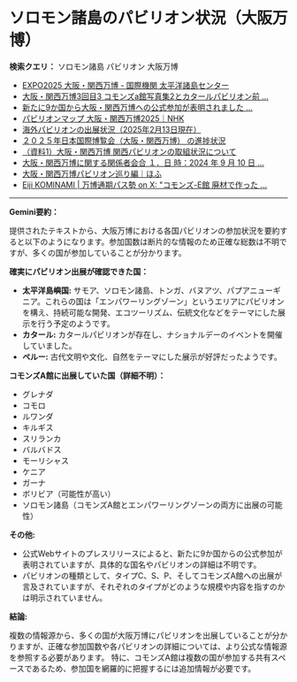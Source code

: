 # ソロモン諸島のパビリオン状況（大阪万博）

**検索クエリ：** ソロモン諸島 パビリオン 大阪万博

- [EXPO2025 大阪・関西万博 - 国際機関 太平洋諸島センター](https://pic.or.jp/featured_word/10255/)
- [大阪・関西万博3回目3 コモンズa館写真集2とカタールパビリオン前 ...](https://ameblo.jp/bomuu/entry-12895014892.html)
- [新たに9か国から大阪・関西万博への公式参加が表明されました ...](https://www.expo2025.or.jp/news/news-20220531-01/)
- [パビリオンマップ 大阪・関西万博2025｜NHK](https://www3.nhk.or.jp/news/special/osaka_expo/pavilion/)
- [海外パビリオンの出展状況（2025年2月13日現在）](https://www.expo2025.or.jp/wp/wp-content/uploads/a540fe7a1c36ecb72730a77aa1a36011.pdf)
- [２０２５年日本国際博覧会（大阪・関西万博） の進捗状況](https://www.cas.go.jp/jp/seisaku/expo_suisin_honbu/kankei_renraku/dai5/siryou1.pdf)
- [（資料1）大阪・関西万博 関西パビリオンの取組状況について](https://www.kouiki-kansai.jp/material/files/group/3/1-170shiryo1.pdf)
- [大阪・関西万博に関する関係者会合 １．日 時：2024 年 9 月 10 日 ...](https://www.cas.go.jp/jp/seisaku/osaka_kansai_banpaku/pdf/r60910_siryou1.pdf)
- [大阪・関西万博パビリオン巡り編｜ほふ](https://note.com/matugeya/n/nedf39f8182d6)
- [Eiji KOMINAMI | 万博通期パス勢 on X: "コモンズ-E館 廃材で作った ...](https://twitter.com/eijikominami/status/1913533480979538364)


---

**Gemini要約：**

提供されたテキストから、大阪万博における各国パビリオンの参加状況を要約すると以下のようになります。参加国数は断片的な情報のため正確な総数は不明ですが、多くの国が参加していることが分かります。

**確実にパビリオン出展が確認できた国：**

* **太平洋島嶼国:**  サモア、ソロモン諸島、トンガ、バヌアツ、パプアニューギニア。これらの国は「エンパワーリングゾーン」というエリアにパビリオンを構え、持続可能な開発、エコツーリズム、伝統文化などをテーマにした展示を行う予定のようです。
* **カタール:** カタールパビリオンが存在し、ナショナルデーのイベントを開催していました。
* **ペルー:**  古代文明や文化、自然をテーマにした展示が好評だったようです。

**コモンズA館に出展していた国（詳細不明）：**

* グレナダ
* コモロ
* ルワンダ
* キルギス
* スリランカ
* バルバドス
* モーリシャス
* ケニア
* ガーナ
* ボリビア（可能性が高い）
* ソロモン諸島（コモンズA館とエンパワーリングゾーンの両方に出展の可能性）


**その他:**

* 公式Webサイトのプレスリリースによると、新たに9か国からの公式参加が表明されていますが、具体的な国名やパビリオンの詳細は不明です。
* パビリオンの種類として、タイプC、S、P、そしてコモンズA館への出展が言及されていますが、それぞれのタイプがどのような規模や内容を指すのかは明示されていません。

**結論:**

複数の情報源から、多くの国が大阪万博にパビリオンを出展していることが分かりますが、正確な参加国数や各パビリオンの詳細については、より公式な情報源を参照する必要があります。 特に、コモンズA館は複数の国が参加する共有スペースであるため、参加国を網羅的に把握するには追加情報が必要です。

